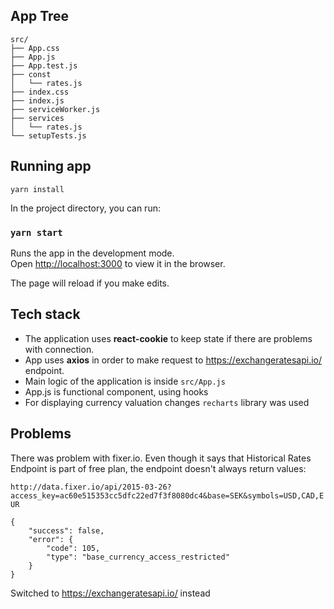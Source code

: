 ## App Tree
```
src/
├── App.css
├── App.js
├── App.test.js
├── const
│   └── rates.js
├── index.css
├── index.js
├── serviceWorker.js
├── services
│   └── rates.js
└── setupTests.js
``` 
## Running app
```
yarn install
```
In the project directory, you can run:

### `yarn start`

Runs the app in the development mode.<br />
Open [http://localhost:3000](http://localhost:3000) to view it in the browser.

The page will reload if you make edits.<br />

## Tech stack
- The application uses **react-cookie** to keep state if there are problems with connection.
- App uses **axios** in order to make request to https://exchangeratesapi.io/ endpoint.
- Main logic of the application is inside `src/App.js`
- App.js is functional component, using hooks
- For displaying currency valuation changes `recharts` library was used

## Problems
There was problem with fixer.io. Even though it says that Historical Rates Endpoint is part of free plan, the endpoint doesn't always return values:

`http://data.fixer.io/api/2015-03-26?access_key=ac60e515353cc5dfc22ed7f3f8080dc4&base=SEK&symbols=USD,CAD,EUR`

```
{
    "success": false,
    "error": {
        "code": 105,
        "type": "base_currency_access_restricted"
    }
}
```
Switched to https://exchangeratesapi.io/ instead
